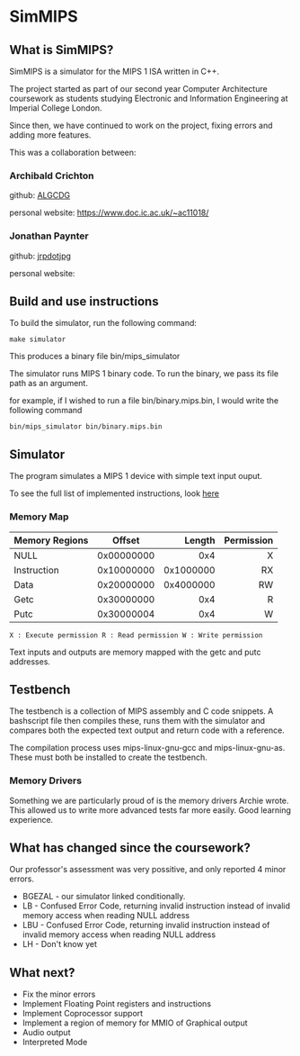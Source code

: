 # SimMIPS

## What is SimMIPS?

SimMIPS is a simulator for the MIPS 1 ISA written in C++.

The project started as part of our second year Computer Architecture coursework as students studying Electronic and Information Engineering at Imperial College London.

Since then, we have continued to work on the project, fixing errors and adding more features.

This was a collaboration between:

### Archibald Crichton

github: [ALGCDG](https://github.com/ALGCDG)

personal website: https://www.doc.ic.ac.uk/~ac11018/

### Jonathan Paynter

github: [jrpdotjpg](https://github.com/jrpdotjpg)

personal website:

## Build and use instructions

To build the simulator, run the following command:

`make simulator`

This produces a binary file bin/mips_simulator 

The simulator runs MIPS 1 binary code. To run the binary, we pass its file path as an argument.

for example, if I wished to run a file bin/binary.mips.bin, I would write the following command 

`bin/mips_simulator bin/binary.mips.bin`

## Simulator

The program simulates a MIPS 1 device with simple text input ouput. 

To see the full list of implemented instructions, look [here](instructions.md)

### Memory Map

| Memory Regions| Offset     | Length    |  Permission  |
| ------------- |:----------:| ---------:|-------------:|
| NULL          | 0x00000000 | 0x4       |      X       |
| Instruction   | 0x10000000 | 0x1000000 |      RX      |
| Data          | 0x20000000 | 0x4000000 |      RW      |
| Getc          | 0x30000000 |    0x4    |      R       |
| Putc          | 0x30000004 |    0x4    |      W       |

`
X : Execute permission
R : Read permission
W : Write permission
`

Text inputs and outputs are memory mapped with the getc and putc addresses.

## Testbench

The testbench is a collection of MIPS assembly and C code snippets. A bashscript file then compiles these, runs them with the simulator and compares both the expected text output and return code with a reference.

The compilation process uses mips-linux-gnu-gcc and mips-linux-gnu-as. These must both be installed to create the testbench.

### Memory Drivers

Something we are particularly proud of is the memory drivers Archie wrote. This allowed us to write more advanced tests far more easily.
Good learning experience.

## What has changed since the coursework?

Our professor's assessment was very possitive, and only reported 4 minor errors.

- BGEZAL - our simulator linked conditionally.
- LB - Confused Error Code, returning invalid instruction instead of invalid memory access when reading NULL address
- LBU - Confused Error Code,  returning invalid instruction instead of invalid memory access when reading NULL address
- LH - Don't know yet

## What next?

- Fix the minor errors
- Implement Floating Point registers and instructions
- Implement Coprocessor support
- Implement a region of memory for MMIO of Graphical output
- Audio output
- Interpreted Mode
